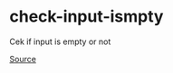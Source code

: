 # check-input-ismpty
Cek if input is empty or not


[Source]("https://zellwk.com/blog/check-empty-input-css/")
